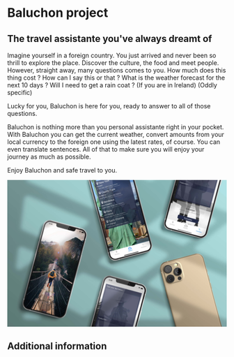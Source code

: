 # Baluchon project
## The travel assistante you've always dreamt of 
Imagine yourself in a foreign country. You just arrived and never been so thrill to explore the place. Discover the culture, the food and meet people.
However, straight away, many questions comes to you. How much does this thing cost ? How can I say this or that ? What is the weather forecast for the next 10 days ? Will I need to get a rain coat ? (If you are in Ireland) (Oddly specific)

Lucky for you, Baluchon is here for you, ready to answer to all of those questions. 

Baluchon is nothing more than you personal assistante right in your pocket. With Baluchon you can get the current weather, convert amounts from your local currency to the foreign one using the latest rates, of course. You can even translate sentences. All of that to make sure you will enjoy your journey as much as possible. 

Enjoy Baluchon and safe travel to you.

![](./mockup.jpg)

## Additional information
